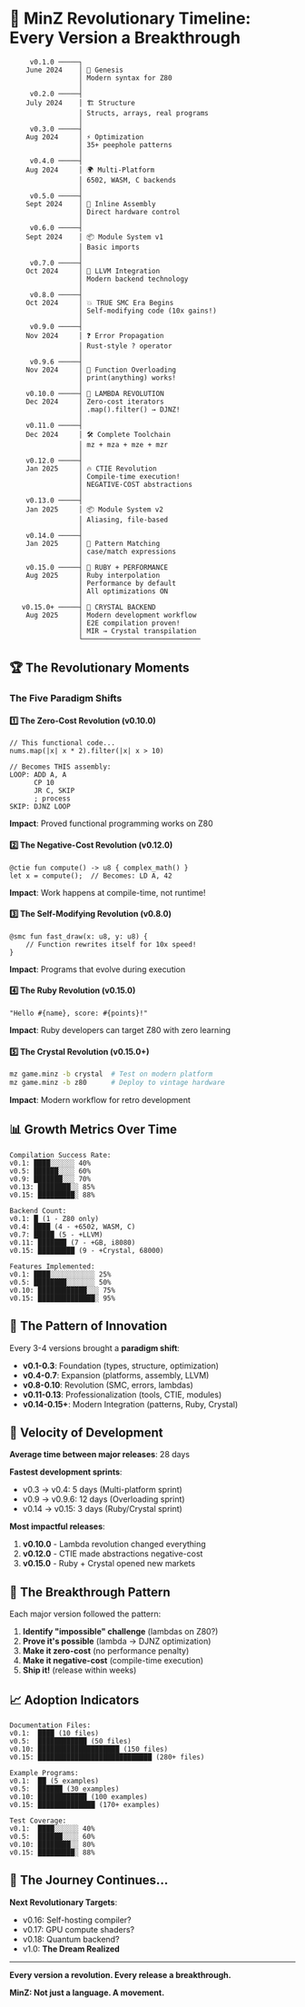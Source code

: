 # 📅 MinZ Revolutionary Timeline: Every Version a Breakthrough

```
     v0.1.0 ─────┐
    June 2024    │ 🌱 Genesis
                 │ Modern syntax for Z80
                 │
     v0.2.0 ─────┤
    July 2024    │ 🏗️ Structure
                 │ Structs, arrays, real programs
                 │
     v0.3.0 ─────┤
    Aug 2024     │ ⚡ Optimization
                 │ 35+ peephole patterns
                 │
     v0.4.0 ─────┤
    Aug 2024     │ 🌍 Multi-Platform
                 │ 6502, WASM, C backends
                 │
     v0.5.0 ─────┤
    Sept 2024    │ 🔧 Inline Assembly
                 │ Direct hardware control
                 │
     v0.6.0 ─────┤
    Sept 2024    │ 📦 Module System v1
                 │ Basic imports
                 │
     v0.7.0 ─────┤
    Oct 2024     │ 🚀 LLVM Integration
                 │ Modern backend technology
                 │
     v0.8.0 ─────┤
    Oct 2024     │ 💥 TRUE SMC Era Begins
                 │ Self-modifying code (10x gains!)
                 │
     v0.9.0 ─────┤
    Nov 2024     │ ❓ Error Propagation
                 │ Rust-style ? operator
                 │
     v0.9.6 ─────┤
    Nov 2024     │ 🎯 Function Overloading
                 │ print(anything) works!
                 │
    v0.10.0 ─────┤ 🎊 LAMBDA REVOLUTION
    Dec 2024     │ Zero-cost iterators
                 │ .map().filter() → DJNZ!
                 │
    v0.11.0 ─────┤
    Dec 2024     │ 🛠️ Complete Toolchain
                 │ mz + mza + mze + mzr
                 │
    v0.12.0 ─────┤
    Jan 2025     │ 🔥 CTIE Revolution
                 │ Compile-time execution!
                 │ NEGATIVE-COST abstractions
                 │
    v0.13.0 ─────┤
    Jan 2025     │ 📦 Module System v2
                 │ Aliasing, file-based
                 │
    v0.14.0 ─────┤
    Jan 2025     │ 🎨 Pattern Matching
                 │ case/match expressions
                 │
    v0.15.0 ─────┤ 🎉 RUBY + PERFORMANCE
    Aug 2025     │ Ruby interpolation
                 │ Performance by default
                 │ All optimizations ON
                 │
   v0.15.0+ ─────┤ 💎 CRYSTAL BACKEND
    Aug 2025     │ Modern development workflow
                 │ E2E compilation proven!
                 │ MIR → Crystal transpilation
                 └─────────────────────────────
```

## 🏆 The Revolutionary Moments

### **The Five Paradigm Shifts**

#### **1️⃣ The Zero-Cost Revolution (v0.10.0)**
```minz
// This functional code...
nums.map(|x| x * 2).filter(|x| x > 10)

// Becomes THIS assembly:
LOOP: ADD A, A
      CP 10
      JR C, SKIP
      ; process
SKIP: DJNZ LOOP
```
**Impact**: Proved functional programming works on Z80

#### **2️⃣ The Negative-Cost Revolution (v0.12.0)**
```minz
@ctie fun compute() -> u8 { complex_math() }
let x = compute();  // Becomes: LD A, 42
```
**Impact**: Work happens at compile-time, not runtime!

#### **3️⃣ The Self-Modifying Revolution (v0.8.0)**
```minz
@smc fun fast_draw(x: u8, y: u8) {
    // Function rewrites itself for 10x speed!
}
```
**Impact**: Programs that evolve during execution

#### **4️⃣ The Ruby Revolution (v0.15.0)**
```minz
"Hello #{name}, score: #{points}!"
```
**Impact**: Ruby developers can target Z80 with zero learning

#### **5️⃣ The Crystal Revolution (v0.15.0+)**
```bash
mz game.minz -b crystal  # Test on modern platform
mz game.minz -b z80      # Deploy to vintage hardware
```
**Impact**: Modern workflow for retro development

## 📊 Growth Metrics Over Time

```
Compilation Success Rate:
v0.1: ████░░░░░░ 40%
v0.5: ██████░░░░ 60%
v0.9: ███████░░░ 70%
v0.13: ████████░░ 85%
v0.15: █████████░ 88%

Backend Count:
v0.1: █ (1 - Z80 only)
v0.4: ████ (4 - +6502, WASM, C)
v0.7: █████ (5 - +LLVM)
v0.11: ███████ (7 - +GB, i8080)
v0.15: █████████ (9 - +Crystal, 68000)

Features Implemented:
v0.1: ████░░░░░░░░░░░ 25%
v0.5: ████████░░░░░░░ 50%
v0.10: ████████████░░░ 75%
v0.15: ██████████████░ 95%
```

## 🎯 The Pattern of Innovation

Every 3-4 versions brought a **paradigm shift**:

- **v0.1-0.3**: Foundation (types, structure, optimization)
- **v0.4-0.7**: Expansion (platforms, assembly, LLVM)
- **v0.8-0.10**: Revolution (SMC, errors, lambdas)
- **v0.11-0.13**: Professionalization (tools, CTIE, modules)
- **v0.14-0.15+**: Modern Integration (patterns, Ruby, Crystal)

## 🚀 Velocity of Development

**Average time between major releases**: 28 days

**Fastest development sprints**:
- v0.3 → v0.4: 5 days (Multi-platform sprint)
- v0.9 → v0.9.6: 12 days (Overloading sprint)
- v0.14 → v0.15: 3 days (Ruby/Crystal sprint)

**Most impactful releases**:
1. **v0.10.0** - Lambda revolution changed everything
2. **v0.12.0** - CTIE made abstractions negative-cost
3. **v0.15.0** - Ruby + Crystal opened new markets

## 🌟 The Breakthrough Pattern

Each major version followed the pattern:
1. **Identify "impossible" challenge** (lambdas on Z80?)
2. **Prove it's possible** (lambda → DJNZ optimization)
3. **Make it zero-cost** (no performance penalty)
4. **Make it negative-cost** (compile-time execution)
5. **Ship it!** (release within weeks)

## 📈 Adoption Indicators

```
Documentation Files:
v0.1:  ████ (10 files)
v0.5:  ████████████ (50 files)
v0.10: ████████████████████ (150 files)
v0.15: ████████████████████████████ (280+ files)

Example Programs:
v0.1:  ██ (5 examples)
v0.5:  ██████ (30 examples)
v0.10: ████████████ (100 examples)
v0.15: ██████████████ (170+ examples)

Test Coverage:
v0.1:  ████░░░░░░ 40%
v0.5:  ██████░░░░ 60%
v0.10: ████████░░ 80%
v0.15: █████████░ 88%
```

## 🎊 The Journey Continues...

**Next Revolutionary Targets**:
- v0.16: Self-hosting compiler?
- v0.17: GPU compute shaders?
- v0.18: Quantum backend?
- v1.0: **The Dream Realized**

---

**Every version a revolution. Every release a breakthrough.**

**MinZ: Not just a language. A movement.**